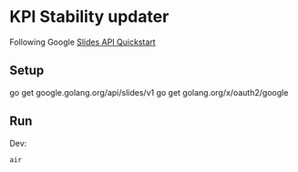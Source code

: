 # KPI Stability updater

Following Google [Slides API Quickstart](https://developers.google.com/slides/api/quickstart/go)

## Setup

go get google.golang.org/api/slides/v1
go get golang.org/x/oauth2/google

## Run

Dev:

```sh
air
```

